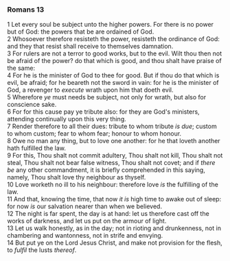 ### Romans 13

1 Let every soul be subject unto the higher powers. For there is no power but of God: the powers that be are ordained of God.  
2 Whosoever therefore resisteth the power, resisteth the ordinance of God: and they that resist shall receive to themselves damnation.  
3 For rulers are not a terror to good works, but to the evil. Wilt thou then not be afraid of the power? do that which is good, and thou shalt have praise of the same:  
4 For he is the minister of God to thee for good. But if thou do that which is evil, be afraid; for he beareth not the sword in vain: for he is the minister of God, a revenger to *execute* wrath upon him that doeth evil.  
5 Wherefore *ye* must needs be subject, not only for wrath, but also for conscience sake.  
6 For for this cause pay ye tribute also: for they are God's ministers, attending continually upon this very thing.  
7 Render therefore to all their dues: tribute to whom tribute *is due*; custom to whom custom; fear to whom fear; honour to whom honour.  
8 Owe no man any thing, but to love one another: for he that loveth another hath fulfilled the law.  
9 For this, Thou shalt not commit adultery, Thou shalt not kill, Thou shalt not steal, Thou shalt not bear false witness, Thou shalt not covet; and if *there be* any other commandment, it is briefly comprehended in this saying, namely, Thou shalt love thy neighbour as thyself.  
10 Love worketh no ill to his neighbour: therefore love *is* the fulfilling of the law.  
11 And that, knowing the time, that now *it is* high time to awake out of sleep: for now *is* our salvation nearer than when we believed.  
12 The night is far spent, the day is at hand: let us therefore cast off the works of darkness, and let us put on the armour of light.  
13 Let us walk honestly, as in the day; not in rioting and drunkenness, not in chambering and wantonness, not in strife and envying.  
14 But put ye on the Lord Jesus Christ, and make not provision for the flesh, to *fulfil* the lusts *thereof*.  
